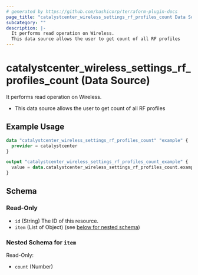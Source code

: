 ```yaml
---
# generated by https://github.com/hashicorp/terraform-plugin-docs
page_title: "catalystcenter_wireless_settings_rf_profiles_count Data Source - terraform-provider-catalystcenter"
subcategory: ""
description: |-
  It performs read operation on Wireless.
  This data source allows the user to get count of all RF profiles
---
```


# catalystcenter_wireless_settings_rf_profiles_count (Data Source)

It performs read operation on Wireless.

- This data source allows the user to get count of all RF profiles

## Example Usage

```terraform
data "catalystcenter_wireless_settings_rf_profiles_count" "example" {
  provider = catalystcenter
}

output "catalystcenter_wireless_settings_rf_profiles_count_example" {
  value = data.catalystcenter_wireless_settings_rf_profiles_count.example.item
}
```

<!-- schema generated by tfplugindocs -->
## Schema

### Read-Only

- `id` (String) The ID of this resource.
- `item` (List of Object) (see [below for nested schema](#nestedatt--item))

<a id="nestedatt--item"></a>
### Nested Schema for `item`

Read-Only:

- `count` (Number)
